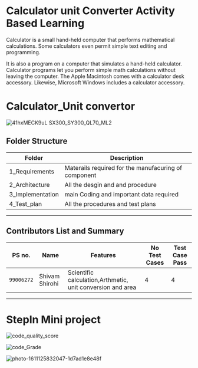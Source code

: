 # Calculator unit Converter Activity Based Learning
Calculator is a small hand-held computer that performs mathematical calculations. Some calculators even permit simple text editing and programming.

It is also a program on a computer that simulates a hand-held calculator. Calculator programs let you perform simple math calculations without leaving the computer. The Apple Macintosh comes with a calculator desk accessory. Likewise, Microsoft Windows includes a calculator accessory.

# Calculator_Unit convertor

![41hxMECK9uL _SX300_SY300_QL70_ML2_](https://user-images.githubusercontent.com/89628029/132553876-f74f00b0-2bf7-4bb1-8781-240bc86d6af9.jpg)


## Folder Structure
|Folder             | Description |
|-------------------| -----------------------------------------|
|  1_Requirements    | Materails required for the manufacuring of component |
|  2_Architecture    | All the desgin and and procedure |
|  3_Implementation  | main Coding and important data required|
|  4_Test_plan       | All the procedures and test plans  |

--------------

## Contributors List and Summary

|PS no. |  Name   |    Features    |No Test Cases|Test Case Pass|
|-------|---------|----------------|-------------|--------------|
| `99006272` | Shivam Shirohi | Scientific calculation,Arthmetic, unit conversion and area |  4  |  4 |

---

# StepIn Mini project

![code_quality_score](https://www.code-inspector.com/project/28314/score/svg)


![code_Grade](https://www.code-inspector.com/project/28314/status/svg)


![photo-1611125832047-1d7ad1e8e48f](https://user-images.githubusercontent.com/89628029/132539957-d140b99a-9960-4210-90ba-f3c29b6a14c5.jpg)

